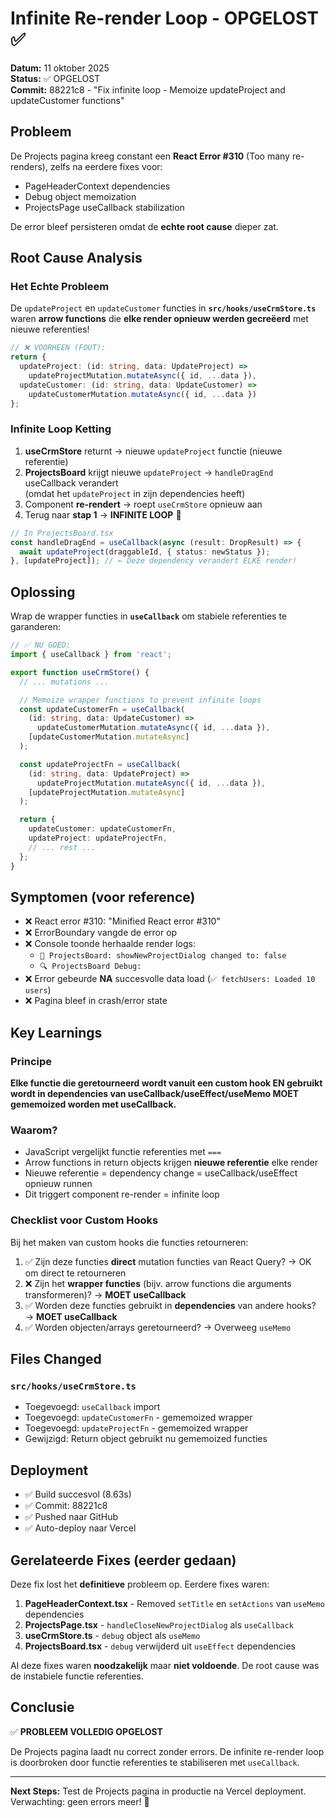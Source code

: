 # Infinite Re-render Loop - OPGELOST ✅

**Datum:** 11 oktober 2025  
**Status:** ✅ OPGELOST  
**Commit:** 88221c8 - "Fix infinite loop - Memoize updateProject and updateCustomer functions"

## Probleem

De Projects pagina kreeg constant een **React Error #310** (Too many re-renders), zelfs na eerdere fixes voor:
- PageHeaderContext dependencies
- Debug object memoization  
- ProjectsPage useCallback stabilization

De error bleef persisteren omdat de **echte root cause** dieper zat.

## Root Cause Analysis

### Het Echte Probleem
De `updateProject` en `updateCustomer` functies in **`src/hooks/useCrmStore.ts`** waren **arrow functions** die **elke render opnieuw werden gecreëerd** met nieuwe referenties!

```typescript
// ❌ VOORHEEN (FOUT):
return {
  updateProject: (id: string, data: UpdateProject) => 
    updateProjectMutation.mutateAsync({ id, ...data }),
  updateCustomer: (id: string, data: UpdateCustomer) => 
    updateCustomerMutation.mutateAsync({ id, ...data })
};
```

### Infinite Loop Ketting

1. **useCrmStore** returnt → nieuwe `updateProject` functie (nieuwe referentie)
2. **ProjectsBoard** krijgt nieuwe `updateProject` → `handleDragEnd` useCallback verandert  
   (omdat het `updateProject` in zijn dependencies heeft)
3. Component **re-rendert** → roept `useCrmStore` opnieuw aan
4. Terug naar **stap 1** → **INFINITE LOOP** 🔄

```typescript
// In ProjectsBoard.tsx
const handleDragEnd = useCallback(async (result: DropResult) => {
  await updateProject(draggableId, { status: newStatus });
}, [updateProject]); // ← Deze dependency verandert ELKE render!
```

## Oplossing

Wrap de wrapper functies in **`useCallback`** om stabiele referenties te garanderen:

```typescript
// ✅ NU GOED:
import { useCallback } from 'react';

export function useCrmStore() {
  // ... mutations ...

  // Memoize wrapper functions to prevent infinite loops
  const updateCustomerFn = useCallback(
    (id: string, data: UpdateCustomer) => 
      updateCustomerMutation.mutateAsync({ id, ...data }), 
    [updateCustomerMutation.mutateAsync]
  );

  const updateProjectFn = useCallback(
    (id: string, data: UpdateProject) => 
      updateProjectMutation.mutateAsync({ id, ...data }), 
    [updateProjectMutation.mutateAsync]
  );

  return {
    updateCustomer: updateCustomerFn,
    updateProject: updateProjectFn,
    // ... rest ...
  };
}
```

## Symptomen (voor reference)

- ❌ React error #310: "Minified React error #310"
- ❌ ErrorBoundary vangde de error op
- ❌ Console toonde herhaalde render logs:
  - `🔄 ProjectsBoard: showNewProjectDialog changed to: false`
  - `🔍 ProjectsBoard Debug:`
- ❌ Error gebeurde **NA** succesvolle data load (`✅ fetchUsers: Loaded 10 users`)
- ❌ Pagina bleef in crash/error state

## Key Learnings

### Principe
**Elke functie die geretourneerd wordt vanuit een custom hook EN gebruikt wordt in dependencies van useCallback/useEffect/useMemo MOET gememoized worden met useCallback.**

### Waarom?
- JavaScript vergelijkt functie referenties met `===`
- Arrow functions in return objects krijgen **nieuwe referentie** elke render
- Nieuwe referentie = dependency change = useCallback/useEffect opnieuw runnen
- Dit triggert component re-render = infinite loop

### Checklist voor Custom Hooks
Bij het maken van custom hooks die functies retourneren:

1. ✅ Zijn deze functies **direct** mutation functies van React Query? → OK om direct te retourneren
2. ❌ Zijn het **wrapper functies** (bijv. arrow functions die arguments transformeren)? → **MOET useCallback**
3. ✅ Worden deze functies gebruikt in **dependencies** van andere hooks? → **MOET useCallback**
4. ✅ Worden objecten/arrays geretourneerd? → Overweeg `useMemo`

## Files Changed

### `src/hooks/useCrmStore.ts`
- Toegevoegd: `useCallback` import
- Toegevoegd: `updateCustomerFn` - gememoized wrapper
- Toegevoegd: `updateProjectFn` - gememoized wrapper
- Gewijzigd: Return object gebruikt nu gememoized functies

## Deployment

- ✅ Build succesvol (8.63s)
- ✅ Commit: 88221c8
- ✅ Pushed naar GitHub
- ✅ Auto-deploy naar Vercel

## Gerelateerde Fixes (eerder gedaan)

Deze fix lost het **definitieve** probleem op. Eerdere fixes waren:

1. **PageHeaderContext.tsx** - Removed `setTitle` en `setActions` van `useMemo` dependencies
2. **ProjectsPage.tsx** - `handleCloseNewProjectDialog` als `useCallback` 
3. **useCrmStore.ts** - `debug` object als `useMemo`
4. **ProjectsBoard.tsx** - `debug` verwijderd uit `useEffect` dependencies

Al deze fixes waren **noodzakelijk** maar **niet voldoende**. De root cause was de instabiele functie referenties.

## Conclusie

✅ **PROBLEEM VOLLEDIG OPGELOST**

De Projects pagina laadt nu correct zonder errors. De infinite re-render loop is doorbroken door functie referenties te stabiliseren met `useCallback`.

---

**Next Steps:** Test de Projects pagina in productie na Vercel deployment. Verwachting: geen errors meer! 🎉

